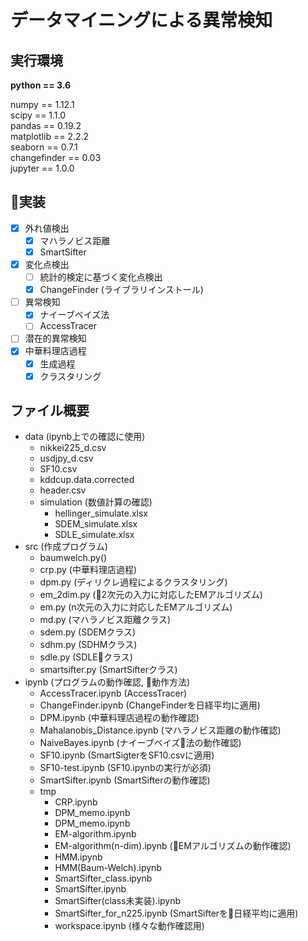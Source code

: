 # データマイニングによる異常検知

## 実行環境

<b>python == 3.6</b> <br>

numpy == 1.12.1<br>
scipy == 1.1.0<br>
pandas == 0.19.2<br>
matplotlib == 2.2.2<br>
seaborn == 0.7.1<br>
changefinder == 0.03<br>
jupyter == 1.0.0<br>

## 実装

- [x] 外れ値検出
    - [x] マハラノビス距離
    - [x] SmartSifter
- [x] 変化点検出
    - [ ] 統計的検定に基づく変化点検出
    - [x] ChangeFinder (ライブラリインストール)
- [ ] 異常検知
    - [x] ナイーブベイズ法
    - [ ] AccessTracer
- [ ] 潜在的異常検知
- [x] 中華料理店過程
    - [x] 生成過程
    - [x] クラスタリング 

## ファイル概要

- data (ipynb上での確認に使用)
    - nikkei225_d.csv
    - usdjpy_d.csv
    - SF10.csv
    - kddcup.data.corrected
    - header.csv
    - simulation (数値計算の確認)
        - hellinger_simulate.xlsx
        - SDEM_simulate.xlsx
        - SDLE_simulate.xlsx
- src (作成プログラム)
    - baumwelch.py()
    - crp.py (中華料理店過程)
    - dpm.py (ディリクレ過程によるクラスタリング)
    - em_2dim.py (2次元の入力に対応したEMアルゴリズム)
    - em.py (n次元の入力に対応したEMアルゴリズム)
    - md.py (マハラノビス距離クラス)
    - sdem.py (SDEMクラス)
    - sdhm.py (SDHMクラス)
    - sdle.py (SDLEクラス)
    - smartsifter.py (SmartSifterクラス)
- ipynb (プログラムの動作確認, 動作方法)
    - AccessTracer.ipynb (AccessTracer)
    - ChangeFinder.ipynb (ChangeFinderを日経平均に適用)
    - DPM.ipynb (中華料理店過程の動作確認)
    - Mahalanobis_Distance.ipynb (マハラノビス距離の動作確認)
    - NaiveBayes.ipynb (ナイーブベイズ法の動作確認)
    - SF10.ipynb (SmartSigterをSF10.csvに適用)
    - SF10-test.ipynb (SF10.ipynbの実行が必須)
    - SmartSifter.ipynb (SmartSifterの動作確認)
    - tmp
        - CRP.ipynb
        - DPM_memo.ipynb
        - DPM_memo.ipynb
        - EM-algorithm.ipynb
        - EM-algorithm(n-dim).ipynb (EMアルゴリズムの動作確認)
        - HMM.ipynb
        - HMM(Baum-Welch).ipynb
        - SmartSifter_class.ipynb
        - SmartSifter.ipynb
        - SmartSifter(class未実装).ipynb
        - SmartSifter_for_n225.ipynb (SmartSifterを日経平均に適用)
        - workspace.ipynb (様々な動作確認用)


